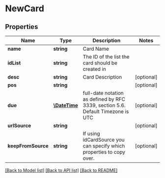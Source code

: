 # NewCard

## Properties
Name | Type | Description | Notes
------------ | ------------- | ------------- | -------------
**name** | **string** | Card Name | 
**idList** | **string** | The ID of the list the card should be created in | 
**desc** | **string** | Card Description | [optional] 
**pos** | **string** |  | [optional] 
**due** | [**\DateTime**](\DateTime.md) | full-date notation as defined by RFC 3339, section 5.6. Default Timezone is UTC | [optional] 
**urlSource** | **string** |  | [optional] 
**keepFromSource** | **string** | If using idCardSource you can specify which properties to copy over. | [optional] 

[[Back to Model list]](../README.md#documentation-for-models) [[Back to API list]](../README.md#documentation-for-api-endpoints) [[Back to README]](../README.md)


